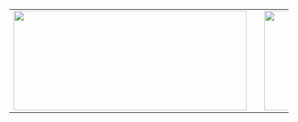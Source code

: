 <table align="center">
  <tr>
    <td>
      <a href="s">
        <img
          src="https://github-readme-stats.vercel.app/api/top-langs/?username=dijeungi&exclude_repo=dkssud8150.github.io&layout=compact&theme=tokyonight"
          width="420px"
          height="180px"
        />
      </a>
    </td>
    <td style="width: 20px;"></td>
    <td>
      <a href="s">
        <img
          src="https://github-readme-stats.vercel.app/api?username=dijeungi&theme=tokyonight&show_icons=true"
          width="420px"
          height="180px"
        />
      </a>
    </td>
  </tr>
</table>
